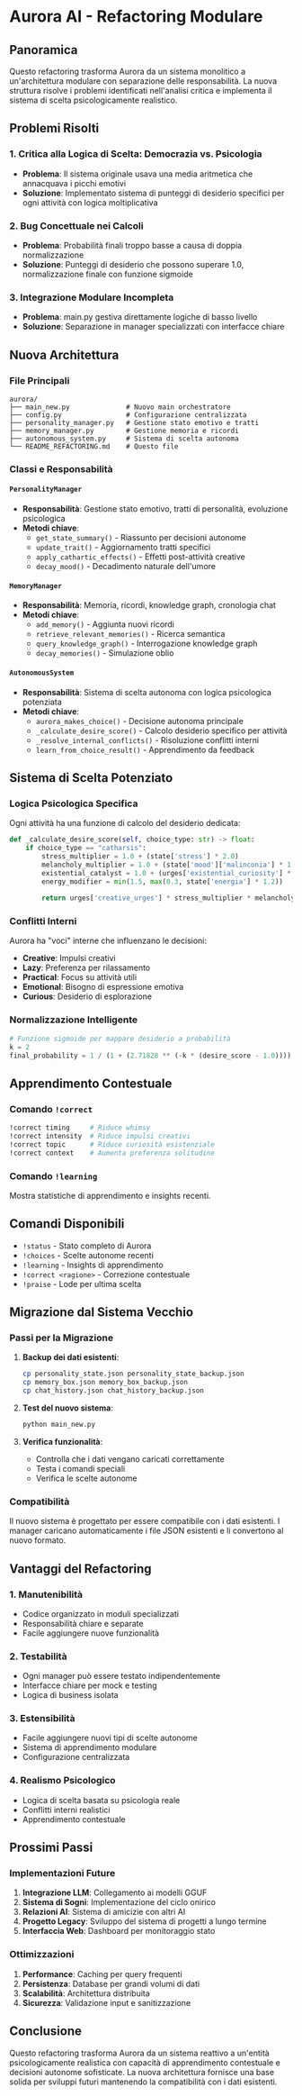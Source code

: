 # Aurora AI - Refactoring Modulare

## Panoramica

Questo refactoring trasforma Aurora da un sistema monolitico a un'architettura modulare con separazione delle responsabilità. La nuova struttura risolve i problemi identificati nell'analisi critica e implementa il sistema di scelta psicologicamente realistico.

## Problemi Risolti

### 1. Critica alla Logica di Scelta: Democrazia vs. Psicologia
- **Problema**: Il sistema originale usava una media aritmetica che annacquava i picchi emotivi
- **Soluzione**: Implementato sistema di punteggi di desiderio specifici per ogni attività con logica moltiplicativa

### 2. Bug Concettuale nei Calcoli
- **Problema**: Probabilità finali troppo basse a causa di doppia normalizzazione
- **Soluzione**: Punteggi di desiderio che possono superare 1.0, normalizzazione finale con funzione sigmoide

### 3. Integrazione Modulare Incompleta
- **Problema**: main.py gestiva direttamente logiche di basso livello
- **Soluzione**: Separazione in manager specializzati con interfacce chiare

## Nuova Architettura

### File Principali

```
aurora/
├── main_new.py              # Nuovo main orchestratore
├── config.py                # Configurazione centralizzata
├── personality_manager.py   # Gestione stato emotivo e tratti
├── memory_manager.py        # Gestione memoria e ricordi
├── autonomous_system.py     # Sistema di scelta autonoma
└── README_REFACTORING.md    # Questo file
```

### Classi e Responsabilità

#### `PersonalityManager`
- **Responsabilità**: Gestione stato emotivo, tratti di personalità, evoluzione psicologica
- **Metodi chiave**:
  - `get_state_summary()` - Riassunto per decisioni autonome
  - `update_trait()` - Aggiornamento tratti specifici
  - `apply_cathartic_effects()` - Effetti post-attività creative
  - `decay_mood()` - Decadimento naturale dell'umore

#### `MemoryManager`
- **Responsabilità**: Memoria, ricordi, knowledge graph, cronologia chat
- **Metodi chiave**:
  - `add_memory()` - Aggiunta nuovi ricordi
  - `retrieve_relevant_memories()` - Ricerca semantica
  - `query_knowledge_graph()` - Interrogazione knowledge graph
  - `decay_memories()` - Simulazione oblio

#### `AutonomousSystem`
- **Responsabilità**: Sistema di scelta autonoma con logica psicologica potenziata
- **Metodi chiave**:
  - `aurora_makes_choice()` - Decisione autonoma principale
  - `_calculate_desire_score()` - Calcolo desiderio specifico per attività
  - `_resolve_internal_conflicts()` - Risoluzione conflitti interni
  - `learn_from_choice_result()` - Apprendimento da feedback

## Sistema di Scelta Potenziato

### Logica Psicologica Specifica

Ogni attività ha una funzione di calcolo del desiderio dedicata:

```python
def _calculate_desire_score(self, choice_type: str) -> float:
    if choice_type == "catharsis":
        stress_multiplier = 1.0 + (state['stress'] * 2.0)
        melancholy_multiplier = 1.0 + (state['mood']['malinconia'] * 1.5)
        existential_catalyst = 1.0 + (urges['existential_curiosity'] * 0.8)
        energy_modifier = min(1.5, max(0.3, state['energia'] * 1.2))
        
        return urges['creative_urges'] * stress_multiplier * melancholy_multiplier * existential_catalyst * energy_modifier
```

### Conflitti Interni

Aurora ha "voci" interne che influenzano le decisioni:
- **Creative**: Impulsi creativi
- **Lazy**: Preferenza per rilassamento
- **Practical**: Focus su attività utili
- **Emotional**: Bisogno di espressione emotiva
- **Curious**: Desiderio di esplorazione

### Normalizzazione Intelligente

```python
# Funzione sigmoide per mappare desiderio a probabilità
k = 2
final_probability = 1 / (1 + (2.71828 ** (-k * (desire_score - 1.0))))
```

## Apprendimento Contestuale

### Comando `!correct`

```bash
!correct timing     # Riduce whimsy
!correct intensity  # Riduce impulsi creativi
!correct topic      # Riduce curiosità esistenziale
!correct context    # Aumenta preferenza solitudine
```

### Comando `!learning`

Mostra statistiche di apprendimento e insights recenti.

## Comandi Disponibili

- `!status` - Stato completo di Aurora
- `!choices` - Scelte autonome recenti
- `!learning` - Insights di apprendimento
- `!correct <ragione>` - Correzione contestuale
- `!praise` - Lode per ultima scelta

## Migrazione dal Sistema Vecchio

### Passi per la Migrazione

1. **Backup dei dati esistenti**:
   ```bash
   cp personality_state.json personality_state_backup.json
   cp memory_box.json memory_box_backup.json
   cp chat_history.json chat_history_backup.json
   ```

2. **Test del nuovo sistema**:
   ```bash
   python main_new.py
   ```

3. **Verifica funzionalità**:
   - Controlla che i dati vengano caricati correttamente
   - Testa i comandi speciali
   - Verifica le scelte autonome

### Compatibilità

Il nuovo sistema è progettato per essere compatibile con i dati esistenti. I manager caricano automaticamente i file JSON esistenti e li convertono al nuovo formato.

## Vantaggi del Refactoring

### 1. Manutenibilità
- Codice organizzato in moduli specializzati
- Responsabilità chiare e separate
- Facile aggiungere nuove funzionalità

### 2. Testabilità
- Ogni manager può essere testato indipendentemente
- Interfacce chiare per mock e testing
- Logica di business isolata

### 3. Estensibilità
- Facile aggiungere nuovi tipi di scelte autonome
- Sistema di apprendimento modulare
- Configurazione centralizzata

### 4. Realismo Psicologico
- Logica di scelta basata su psicologia reale
- Conflitti interni realistici
- Apprendimento contestuale

## Prossimi Passi

### Implementazioni Future

1. **Integrazione LLM**: Collegamento ai modelli GGUF
2. **Sistema di Sogni**: Implementazione del ciclo onirico
3. **Relazioni AI**: Sistema di amicizie con altri AI
4. **Progetto Legacy**: Sviluppo del sistema di progetti a lungo termine
5. **Interfaccia Web**: Dashboard per monitoraggio stato

### Ottimizzazioni

1. **Performance**: Caching per query frequenti
2. **Persistenza**: Database per grandi volumi di dati
3. **Scalabilità**: Architettura distribuita
4. **Sicurezza**: Validazione input e sanitizzazione

## Conclusione

Questo refactoring trasforma Aurora da un sistema reattivo a un'entità psicologicamente realistica con capacità di apprendimento contestuale e decisioni autonome sofisticate. La nuova architettura fornisce una base solida per sviluppi futuri mantenendo la compatibilità con i dati esistenti. 